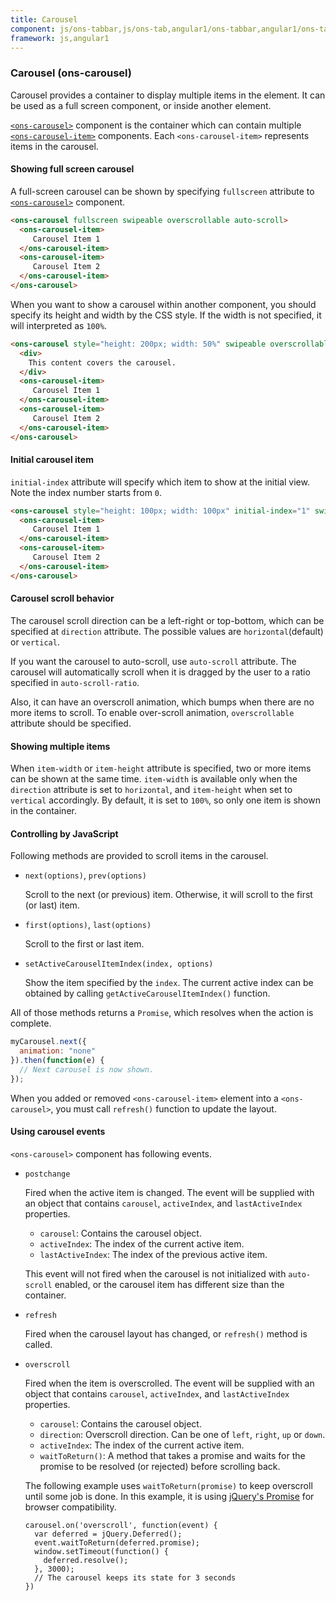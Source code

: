 ```yaml
---
title: Carousel
component: js/ons-tabbar,js/ons-tab,angular1/ons-tabbar,angular1/ons-tab
framework: js,angular1
---
```



### Carousel (ons-carousel)

Carousel provides a container to display multiple items in the element. It can be used as a full screen component, or inside another element.

[`<ons-carousel>`](/v2/reference/js/ons-carousel.html) component is the container which can contain multiple [`<ons-carousel-item>`](/v2/reference/js/ons-carousel-item.html) components. Each `<ons-carousel-item>` represents items in the carousel.

#### Showing full screen carousel

A full-screen carousel can be shown by specifying `fullscreen` attribute to [`<ons-carousel>`](/v2/reference/js/ons-carousel.html) component.

```html
<ons-carousel fullscreen swipeable overscrollable auto-scroll>
  <ons-carousel-item>
     Carousel Item 1
  </ons-carousel-item>
  <ons-carousel-item>
     Carousel Item 2
  </ons-carousel-item>
</ons-carousel>
```

When you want to show a carousel within another component, you should specify its height and width by the CSS style. If the width is not specified, it will interpreted as `100%`.

```html
<ons-carousel style="height: 200px; width: 50%" swipeable overscrollable auto-scroll>
  <div>
    This content covers the carousel.
  </div>
  <ons-carousel-item>
     Carousel Item 1
  </ons-carousel-item>
  <ons-carousel-item>
     Carousel Item 2
  </ons-carousel-item>
</ons-carousel>
```

#### Initial carousel item

`initial-index` attribute will specify which item to show at the initial view. Note the index number starts from `0`.

```html
<ons-carousel style="height: 100px; width: 100px" initial-index="1" swipeable overscrollable auto-scroll>
  <ons-carousel-item>
     Carousel Item 1
  </ons-carousel-item>
  <ons-carousel-item>
     Carousel Item 2
  </ons-carousel-item>
</ons-carousel>
```

#### Carousel scroll behavior

The carousel scroll direction can be a left-right or top-bottom, which can be specified at `direction` attribute. The possible values are `horizontal`(default) or `vertical`.

If you want the carousel to auto-scroll, use `auto-scroll` attribute. The carousel will automatically scroll when it is dragged by the user to a ratio specified in `auto-scroll-ratio`.

Also, it can have an overscroll animation, which bumps when there are no more items to scroll. To enable over-scroll animation, `overscrollable` attribute should be specified.

#### Showing multiple items

When `item-width` or `item-height` attribute is specified, two or more items can be shown at the same time. `item-width` is available only when the `direction` attribute is set to `horizontal`, and `item-height` when set to `vertical` accordingly. By default, it is set to `100%`, so only one item is shown in the container.

#### Controlling by JavaScript

Following methods are provided to scroll items in the carousel.

- `next(options)`, `prev(options)`

  Scroll to the next (or previous) item. Otherwise, it will scroll to the first (or last) item.

- `first(options)`, `last(options)`

  Scroll to the first or last item.

- `setActiveCarouselItemIndex(index, options)`

  Show the item specified by the `index`. The current active index can be obtained by calling `getActiveCarouselItemIndex()` function.

All of those methods returns a `Promise`, which resolves when the action is complete.

```javascript
myCarousel.next({
  animation: "none"
}).then(function(e) {
  // Next carousel is now shown.
});
```

When you added or removed `<ons-carousel-item>` element into a `<ons-carousel>`, you must call `refresh()` function to update the layout.

#### Using carousel events

`<ons-carousel>` component has following events.

- `postchange`

  Fired when the active item is changed. The event will be supplied with an object that contains `carousel`, `activeIndex`, and `lastActiveIndex` properties.

  - `carousel`: Contains the carousel object.
  - `activeIndex`: The index of the current active item.
  - `lastActiveIndex`: The index of the previous active item.

  This event will not fired when the carousel is not initialized with `auto-scroll` enabled, or the carousel item has different size than the container.

- `refresh`

  Fired when the carousel layout has changed, or `refresh()` method is called.

- `overscroll`

  Fired when the item is overscrolled. The event will be supplied with an object that contains `carousel`, `activeIndex`, and `lastActiveIndex` properties.

  - `carousel`: Contains the carousel object.
  - `direction`: Overscroll direction. Can be one of `left`, `right`, `up` or `down`.
  - `activeIndex`: The index of the current active item.
  - `waitToReturn()`: A method that takes a promise and waits for the promise to be resolved (or rejected) before scrolling back.

  The following example uses `waitToReturn(promise)` to keep overscroll until some job is done. In this example, it is using [jQuery's Promise](https://api.jquery.com/category/deferred-object/) for browser compatibility.

  ```
  carousel.on('overscroll', function(event) {
    var deferred = jQuery.Deferred();
    event.waitToReturn(deferred.promise);
    window.setTimeout(function() {
      deferred.resolve();
    }, 3000);
    // The carousel keeps its state for 3 seconds
  })
  ```
